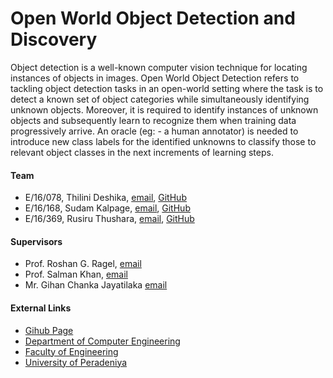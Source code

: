 # Open World Object Detection and Discovery


Object detection is a well-known computer vision technique for locating instances of objects in images. Open World Object Detection refers to tackling object detection tasks in an open-world setting where the task is to detect a known set of object categories while simultaneously identifying unknown objects. Moreover, it is required to identify instances of unknown objects and subsequently learn to recognize them when training data progressively arrive. An oracle (eg: - a human annotator) is needed to introduce new class labels for the identified unknowns to classify those to relevant object classes in the next increments of learning steps. 

#### Team

- E/16/078, Thilini Deshika, [email](mailto:e16078@eng.pdn.ac.lk), [GitHub](https://github.com/Thilini-Deshika)
- E/16/168, Sudam Kalpage, [email](mailto:e16168@eng.pdn.ac.lk), [GitHub](https://github.com/sudamkalpage)
- E/16/369, Rusiru Thushara, [email](mailto:e16369@eng.pdn.ac.lk), [GitHub](https://github.com/thusharakart)

#### Supervisors

- Prof. Roshan G. Ragel, [email](mailto:roshanr@eng.pdn.ac.lk)
- Prof. Salman Khan, [email](mailto:salman.khan@mbzuai.ac.ae)
- Mr. Gihan Chanka Jayatilaka [email](mailto:gihan@umd.edu)

#### External Links

- [Gihub Page](http://cepdnaclk.github.io/e16-4yp-open-world-object-detection-and-discovery/)
- [Department of Computer Engineering](http://www.ce.pdn.ac.lk/)
- [Faculty of Engineering](http://www.eng.pdn.ac.lk/)
- [University of Peradeniya](https://eng.pdn.ac.lk/)
